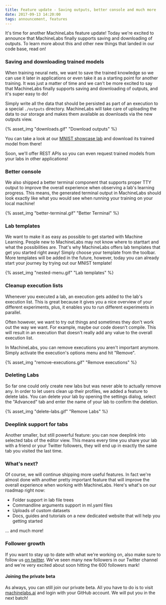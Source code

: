 ```yaml
---
title: Feature update - Saving outputs, better console and much more
date: 2017-09-13 14:20:00
tags: announcement, features
---
```


It's time for another MachineLabs feature update! Today we're excited to announce that MachineLabs finally supports saving and downloading of outputs. To learn more about this and other new things that landed in our code base, read on!

<!-- more -->

### Saving and downloading trained models

When training neural nets, we want to save the trained knowledge so we can use it later in applications or even take it as a starting point for another training. It was just a matter of time and we can't be more excited to say that MachineLabs finally supports saving and downloading of outputs, and it's super easy to do!

Simply write all the data that should be persisted as part of an execution to a special `./outputs` directory. MachineLabs will take care of uploading the data to our storage and makes them available as downloads via the new outputs view.

{% asset_img "downloads.gif" "Download outputs" %}

You can take a look at our [MNIST showcase lab](https://machinelabs.ai/editor/r1JhQGJDb/1505301844242-Bk28rcL9Z?file=main.py&tab=outputs) and download its trained model from there!

Soon, we'll offer REST APIs so you can even request trained models from your labs in other applications!

### Better console

We also shipped a better terminal component that supports proper TTY output to improve the overall experience when observing a lab's learning progress. This means, the generated terminal output in MachineLabs should look exactly like what you would see when running your training on your local machine!

{% asset_img "better-terminal.gif" "Better Terminal" %}

### Lab templates

We want to make it as easy as possible to get started with Machine Learning. People new to MachineLabs may not know where to starttart and what the possibilities are. That's why MachineLabs offers lab templates that get you started right away! Simply choose your template from the toolbar. More templates will be added in the future, however, today you can already start your journey by trying out our MNIST template!

{% asset_img "nested-menu.gif" "Lab templates" %}

### Cleanup execution lists

Whenever you executed a lab, an execution gets added to the lab's execution list. This is great because it gives you a nice overview of your different experiments, plus, it enables you to run different experiments in parallel.

Often however, we want to try out things and sometimes they don't work out the way we want. For example, maybe our code doesn't compile. This will result in an execution that doesn't really add any value to the overall execution list.

In MachineLabs, you can remove executions you aren't important anymore. Simply activate the execution's options menu and hit "Remove".

{% asset_img "remove-executions.gif" "Remove executions" %}

### Deleting Labs

So far one could only create new labs but was never able to actually remove any. In order to let users clean up their profiles, we added a feature to delete labs. You can delete your lab by opening the settings dialog, select the "Advanced" tab and enter the name of your lab to confirm the deletion.

{% asset_img "delete-labs.gif" "Remove Labs" %}

### Deeplink support for tabs

Another smaller, but still powerful feature: you can now deeplink into selected tabs of the editor view. This means every time you share your lab with a friend or your Twitter followers, they will end up in exactly the same tab you visited the last time.

### What's next?

Of course, we will continue shipping more useful features. In fact we're almost done with another pretty important feature that will improve the overall experience when working with MachineLabs. Here's what's on our roadmap right now:

- Folder support in lab file trees
- Commandline arguments support in ml.yaml files
- Uploads of custom datasets
- Docs, guides and tutorials on a new dedicated website that will help you getting started

... and much more!

### Follower growth 

If you want to stay up to date with what we're working on, also make sure to follow us [on twitter](https://twitter.com/machinelabs_ai). We've seen many new followers in our Twitter channel and we're very excited about soon hitting the 600 followers mark!

#### Joining the private beta

As always, you can still join our private beta. All you have to do is to visit [machinelabs.ai](https://machinelabs.ai) and login with your GitHub account. We will put you in the next batch!

